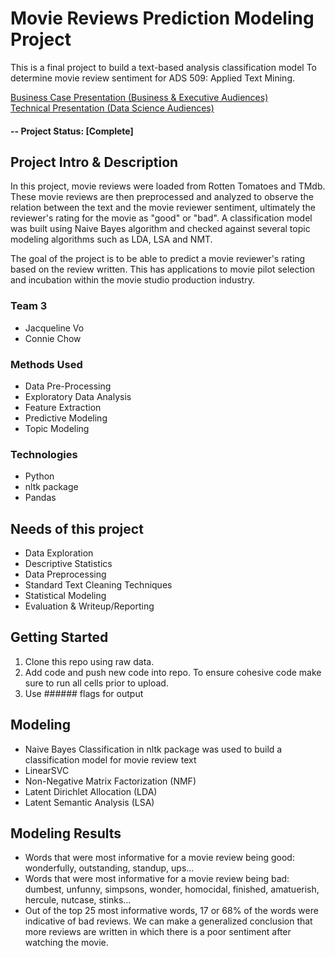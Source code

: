 # Movie Reviews Prediction Modeling Project
This is a final project to build a text-based analysis classification model To determine movie review sentiment for ADS 509: Applied Text Mining.

[Business Case Presentation (Business & Executive Audiences)](https://youtu.be/P_fBrbRDses?feature=shared)
<br>
[Technical Presentation (Data Science Audiences)](https://youtu.be/fnvcQDAcbcw?feature=shared)

#### -- Project Status: [Complete]

## Project Intro & Description
 In this project, movie reviews were loaded from Rotten Tomatoes and TMdb.  These movie reviews are then preprocessed and analyzed to observe the relation between the text and the movie reviewer sentiment, ultimately the reviewer's rating for the movie as "good" or "bad".  A classification model was built using Naive Bayes algorithm and checked against several topic modeling algorithms such as LDA, LSA and NMT.

The goal of the project is to be able to predict a movie reviewer's rating based on the review written.  This has applications to movie pilot selection and incubation within the movie studio production industry.

### Team 3
* Jacqueline Vo
* Connie Chow

### Methods Used
* Data Pre-Processing
* Exploratory Data Analysis
* Feature Extraction
* Predictive Modeling
* Topic Modeling


### Technologies
* Python
* nltk package
* Pandas


## Needs of this project
- Data Exploration
- Descriptive Statistics
- Data Preprocessing
- Standard Text Cleaning Techniques
- Statistical Modeling
- Evaluation & Writeup/Reporting


## Getting Started
1. Clone this repo using raw data.
2. Add code and push new code into repo. To ensure cohesive code make sure to run all cells prior to upload. 
3. Use ###### flags for output


## Modeling
- Naive Bayes Classification in nltk package was used to build a classification model for movie review text
- LinearSVC
- Non-Negative Matrix Factorization (NMF) 
- Latent Dirichlet Allocation (LDA)  
- Latent Semantic Analysis (LSA) 


## Modeling Results
- Words that were most informative for a movie review being good: wonderfully, outstanding, standup, ups...
- Words that were most informative for a movie review being bad: dumbest, unfunny, simpsons, wonder, homocidal, finished, amatuerish, hercule, nutcase, stinks...
- Out of the top 25 most informative words, 17 or 68% of the words were indicative of bad reviews.  We can make a generalized conclusion that more reviews are written in which there is a poor sentiment after watching the movie. 


